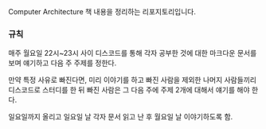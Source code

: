 Computer Architecture 책 내용을 정리하는 리포지토리입니다.

### 규칙
매주 월요일 22시~23시 사이 디스코드를 통해 각자 공부한 것에 대한 마크다운 문서를 보며 얘기하고 다음 주 주제를 정한다. 

만약 특정 사유로 빠진다면, 미리 이야기를 하고 빠진 사람을 제외한 나머지 사람들끼리 디스코드로 스터디를 한 뒤 빠진 사람은 그 다음 주에 주제 2개에 대해서 얘기를 해야 한다.

일요일까지 올리고 일요일 날 각자 문서 읽고 난 후 월요일 날 이야기하도록 함.
